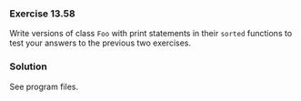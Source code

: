 ### Exercise 13.58

Write versions of class `Foo` with print statements in their `sorted` functions
to test your answers to the previous two exercises.

### Solution

See program files.
